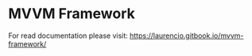 # MVVM Framework

For read documentation please visit:
https://laurencio.gitbook.io/mvvm-framework/
